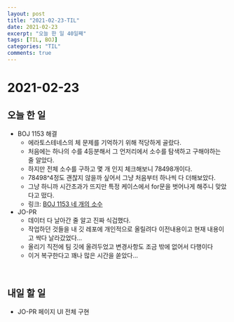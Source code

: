```yaml
---
layout: post
title: "2021-02-23-TIL"
date: 2021-02-23
excerpt: "오늘 한 일 40일째"
tags: [TIL, BOJ]
categories: "TIL"
comments: true
---
```


# 2021-02-23

## 오늘 한 일    
- BOJ 1153 해결
    - 에라토스테네스의 체 문제를 기억하기 위해 적당하게 골랐다.
    - 처음에는 하나의 수를 4등분해서 그 언저리에서 소수를 탐색하고 구해야하는 줄 알았다.
    - 하지만 전체 소수를 구하고 몇 개 인지 체크해보니 78498개이다.
    - 78498^4정도 괜찮지 않을까 싶어서 그냥 처음부터 하나씩 다 더해보았다.
    - 그냥 하니까 시간초과가 뜨지만 특정 케이스에서 for문을 벗어나게 해주니 맞았다고 떴다.
    - 링크: [BOJ 1153 네 개의 소수](https://l-zzu-h.tistory.com/entry/BOJ-1153%EB%84%A4-%EA%B0%9C%EC%9D%98-%EC%86%8C%EC%88%98)
- JO-PR
    - 데이터 다 날아간 줄 알고 진짜 식겁했다.
    - 작업하던 것들을 내 깃 레포에 개인적으로 올릴려다 이전내용이고 현재 내용이고 싹다 날라갔었다...
    - 올리기 직전에 팀 깃에 올려두었고 변경사항도 조금 밖에 없어서 다행이다
    - 이거 복구한다고 꽤나 많은 시간을 쏟았다...

<br>

## 내일 할 일
- JO-PR 페이지 UI 전체 구현

